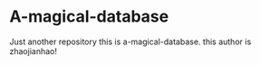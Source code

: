 # A-magical-database
Just another repository
this is a-magical-database.
this author is zhaojianhao!
